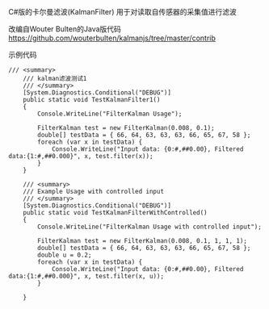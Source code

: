 C#版的卡尔曼滤波(KalmanFilter)
  用于对读取自传感器的采集值进行滤波
  
改编自Wouter Bulten的Java版代码
  https://github.com/wouterbulten/kalmanjs/tree/master/contrib


示例代码

    /// <summary>
		/// kalman滤波测试1
		/// </summary>
		[System.Diagnostics.Conditional("DEBUG")]
		public static void TestKalmanFilter1()
		{
			Console.WriteLine("FilterKalman Usage");

			FilterKalman test = new FilterKalman(0.008, 0.1);
			double[] testData = { 66, 64, 63, 63, 63, 66, 65, 67, 58 };
			foreach (var x in testData) {
				Console.WriteLine("Input data: {0:#,##0.00}, Filtered data:{1:#,##0.000}", x, test.filter(x));
			}
		}

		/// <summary>
		/// Example Usage with controlled input
		/// </summary>
		[System.Diagnostics.Conditional("DEBUG")]
		public static void TestKalmanFilterWithControlled()
		{
			Console.WriteLine("FilterKalman Usage with controlled input");

			FilterKalman test = new FilterKalman(0.008, 0.1, 1, 1, 1);
			double[] testData = { 66, 64, 63, 63, 63, 66, 65, 67, 58 };
			double u = 0.2;
			foreach (var x in testData) {
				Console.WriteLine("Input data: {0:#,##0.00}, Filtered data:{1:#,##0.000}", x, test.filter(x, u));
			}

		}
